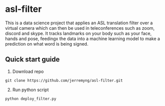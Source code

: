 # asl-filter
This is a data science project that applies an ASL translation filter over a virtual camera which can then be used in teleconferences such as zoom, discord and skype. It tracks landmarks on your body such as your face, hands and pose, feedingx the data into a machine learning model to make a prediction on what word is being signed.

## Quick start guide

1. Download repo
```
git clone https://github.com/jerremyng/asl-filter.git
```

2. Run python script
```
python deploy_filter.py
```

